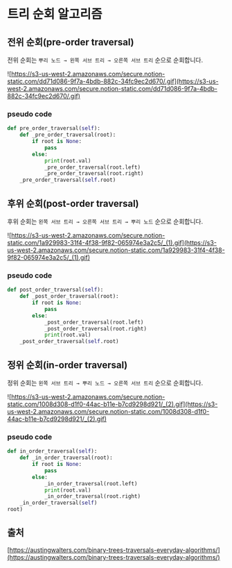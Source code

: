 # 트리 순회 알고리즘

## 전위 순회(pre-order traversal)

전위 순회는 `뿌리 노드 → 왼쪽 서브 트리 → 오른쪽 서브 트리` 순으로 순회합니다.

![https://s3-us-west-2.amazonaws.com/secure.notion-static.com/dd71d086-9f7a-4bdb-882c-34fc9ec2d670/.gif](https://s3-us-west-2.amazonaws.com/secure.notion-static.com/dd71d086-9f7a-4bdb-882c-34fc9ec2d670/.gif)

### pseudo code

```python
def pre_order_traversal(self):
	def _pre_order_traversal(root):
		if root is None:
			pass
		else:
			print(root.val)
			_pre_order_traversal(root.left)
			_pre_order_traversal(root.right)
	_pre_order_traversal(self.root)
```

## 후위 순회(post-order traversal)

후위 순회는 `왼쪽 서브 트리 → 오른쪽 서브 트리 → 뿌리 노드` 순으로 순회합니다.

![https://s3-us-west-2.amazonaws.com/secure.notion-static.com/1a929983-31f4-4f38-9f82-065974e3a2c5/_(1).gif](https://s3-us-west-2.amazonaws.com/secure.notion-static.com/1a929983-31f4-4f38-9f82-065974e3a2c5/_(1).gif)

### pseudo code

```python
def post_order_traversal(self):
	def _post_order_traversal(root):
		if root is None:
			pass
		else:
			_post_order_traversal(root.left)
			_post_order_traversal(root.right)
			print(root.val)
	_post_order_traversal(self.root)
```

## 정위 순회(in-order traversal)

정위 순회는 `왼쪽 서브 트리 → 뿌리 노드 → 오른쪽 서브 트리` 순으로 순회합니다.

![https://s3-us-west-2.amazonaws.com/secure.notion-static.com/1008d308-d1f0-44ac-b11e-b7cd9298d921/_(2).gif](https://s3-us-west-2.amazonaws.com/secure.notion-static.com/1008d308-d1f0-44ac-b11e-b7cd9298d921/_(2).gif)

### pseudo code

```python
def in_order_traversal(self):
	def _in_order_traversal(root):
		if root is None:
			pass
		else:
			_in_order_traversal(root.left)
			print(root.val)
			_in_order_traversal(root.right)
	_in_order_traversal(self)
root)
```

## 출처

[https://austingwalters.com/binary-trees-traversals-everyday-algorithms/](https://austingwalters.com/binary-trees-traversals-everyday-algorithms/)